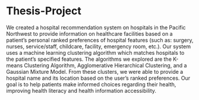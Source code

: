 # Thesis-Project

We created a hospital recommendation system on hospitals in the Pacific Northwest to provide information on healthcare facilities based on a patient’s personal ranked preferences of hospital features (such as: surgery, nurses, service/staff, childcare, facility, emergency room, etc.). Our system uses a machine learning clustering algorithm which matches hospitals to the patient’s specified features. The algorithms we explored are the K-means Clustering Algorithm, Agglomerative Hierarchical Clustering, and a Gaussian Mixture Model. From these clusters, we were able to provide a hospital name and its location based on the user’s ranked preferences. Our goal is to help patients make informed choices regarding their health, improving health literacy and health information accessibility. 
